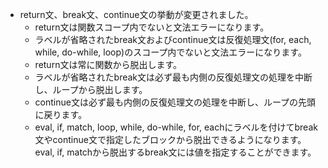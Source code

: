 - return文、break文、continue文の挙動が変更されました。
  - return文は関数スコープ内でないと文法エラーになります。
  - ラベルが省略されたbreak文およびcontinue文は反復処理文(for, each, while, do-while, loop)のスコープ内でないと文法エラーになります。
  - return文は常に関数から脱出します。
  - ラベルが省略されたbreak文は必ず最も内側の反復処理文の処理を中断し、ループから脱出します。
  - continue文は必ず最も内側の反復処理文の処理を中断し、ループの先頭に戻ります。
  - eval, if, match, loop, while, do-while, for, eachにラベルを付けてbreak文やcontinue文で指定したブロックから脱出できるようになります。eval, if, matchから脱出するbreak文には値を指定することができます。
